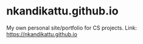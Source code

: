 # nkandikattu.github.io
My own personal site/portfolio for CS projects.
Link: https://nkandikattu.github.io
